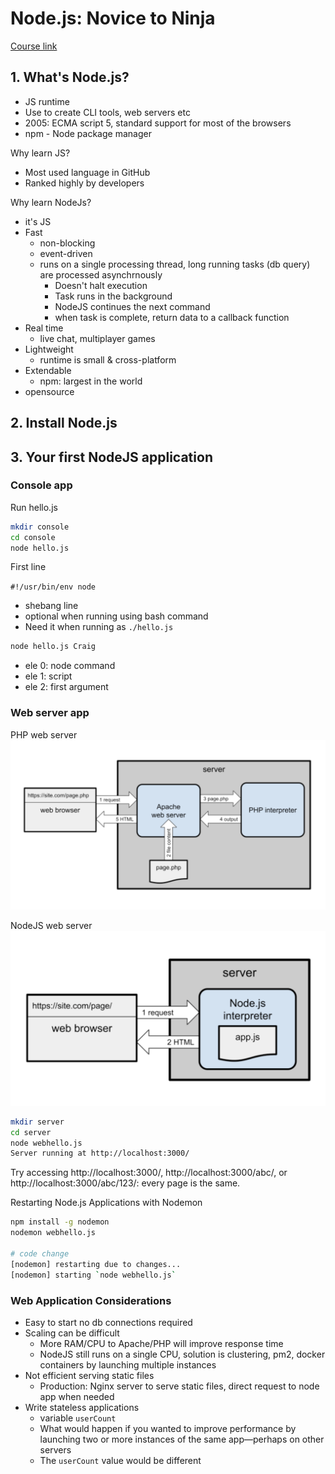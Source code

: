 # Node.js: Novice to Ninja
[Course link](https://learning.oreilly.com/library/view/node-js-novice-to/9781098141004/Text/ultimatenode1-frontmatter.html)

## 1. What's Node.js?
* JS runtime
* Use to create CLI tools, web servers etc
* 2005: ECMA script 5, standard support for most of the browsers
* npm - Node package manager

Why learn JS?
* Most used language in GitHub
* Ranked highly by developers

Why learn NodeJs?
* it's JS
* Fast
  * non-blocking
  * event-driven
  * runs on a single processing thread, long running tasks (db query) are processed asynchrnously
    * Doesn't halt execution
    * Task runs in the background
    * NodeJS continues the next command
    * when task is complete, return data to a callback function
* Real time
  * live chat, multiplayer games
* Lightweight
  * runtime is small & cross-platform
* Extendable
  * npm: largest in the world
* opensource

## 2. Install Node.js

## 3. Your first NodeJS application
### Console app

Run hello.js
```bash
mkdir console
cd console
node hello.js
```

First line

`#!/usr/bin/env node`
* shebang line
* optional when running using bash command
* Need it when running as `./hello.js`

```bash
node hello.js Craig
```
* ele 0: node command
* ele 1: script
* ele 2: first argument

### Web server app
PHP web server
![Alt text](img/php-web-server.png)

NodeJS web server
![Alt text](img/node-web-server.png)

```bash
mkdir server
cd server
node webhello.js
Server running at http://localhost:3000/
```

Try accessing http://localhost:3000/, http://localhost:3000/abc/, or http://localhost:3000/abc/123/: 
every page is the same.

Restarting Node.js Applications with Nodemon
```bash
npm install -g nodemon
nodemon webhello.js

# code change
[nodemon] restarting due to changes...
[nodemon] starting `node webhello.js`
```

### Web Application Considerations
* Easy to start no db connections required
* Scaling can be difficult
  * More RAM/CPU to Apache/PHP will improve response time
  * NodeJS still runs on a single CPU, solution is clustering, pm2, docker containers by launching multiple instances
* Not efficient serving static files
  * Production: Nginx server to serve static files, direct request to node app when needed
* Write stateless applications
  * variable `userCount`
  * What would happen if you wanted to improve performance by launching two or more instances of the same app—perhaps on other servers
  * The `userCount` value would be different

